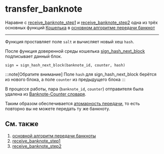 # transfer_banknote

Наравне с
[receive_banknote_step1](receive-banknote-step1.md)
и
[receive_banknote_step2](receive-banknote-step2.md)
одна из трёх основных функций
[Кошелька](../architecture/wallet/index.md)
в
[основном алгоритме передачи банкнот](../banknote/broadcast/algorithm.md)

- - - 

Функция проставляет поле `salt`
и вычисляет новый хеш `hash`.

После функция доверенной среды кошелька
[sign_hash_next_block](sign-hash-next-block.md)
подписывает данный блок.

```
sign = sign_hash_next_block(banknote_id, counter, hash)
```

:::note[Обратите внимание]
Поле `hash` для sign_hash_next_block 
берётся из нового блока,
а поле `counter`
из предыдущего блока
:::

В процессе работы, 
пара (`banknote_id`, `counter`) отправителя
была удалена из
[Banknote-Counter словаря](../architecture/wallet/banknote-counter-dict.md).

Таким образом обеспечивается
[атомарность передачи](../../dc/money/index.md#атомарная-операция-передачи), 
то есть повторно вы не можете передать ту же банкноту.

## См. также

1. [основной алгоритм передачи банкноты](../banknote/broadcast/algorithm.md)
2. [receive_banknote_step1](receive-banknote-step1.md)
3. [receive_banknote_step2](receive-banknote-step2.md)


